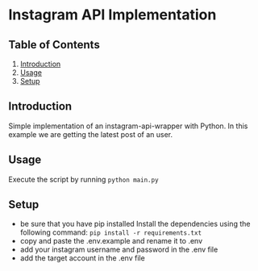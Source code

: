 # Instagram API Implementation

## Table of Contents

1. [Introduction](#introduction)
2. [Usage](#usage)
3. [Setup](#setup)

## Introduction

Simple implementation of an instagram-api-wrapper with Python. In this example we are getting the latest post of an user.

## Usage

Execute the script by running `python main.py`

## Setup

-   be sure that you have pip installed
    Install the dependencies using the following command:
    `pip install -r requirements.txt`
-   copy and paste the .env.example and rename it to .env
-   add your instagram username and password in the .env file
-   add the target account in the .env file
